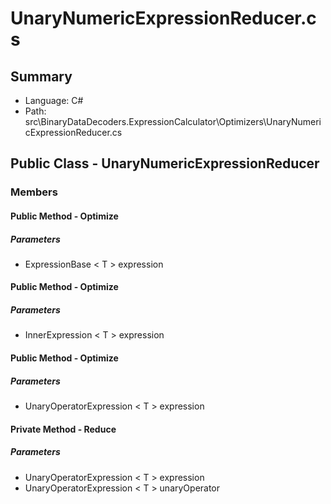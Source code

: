 ﻿# UnaryNumericExpressionReducer.cs

## Summary

* Language: C#
* Path: src\BinaryDataDecoders.ExpressionCalculator\Optimizers\UnaryNumericExpressionReducer.cs

## Public Class - UnaryNumericExpressionReducer

### Members

#### Public Method - Optimize

#####  Parameters

 - ExpressionBase < T > expression 

#### Public Method - Optimize

#####  Parameters

 - InnerExpression < T > expression 

#### Public Method - Optimize

#####  Parameters

 - UnaryOperatorExpression < T > expression 

#### Private Method - Reduce

#####  Parameters

 - UnaryOperatorExpression < T > expression 
 - UnaryOperatorExpression < T > unaryOperator 

